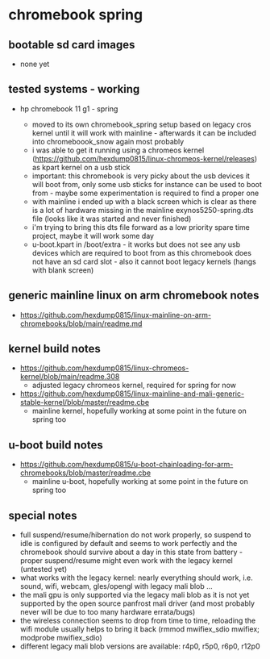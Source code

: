 # chromebook spring

## bootable sd card images

- none yet

## tested systems - working

- hp chromebook 11 g1 - spring 

  - moved to its own chromebook_spring setup based on legacy cros kernel until it will work with mainline - afterwards it can be included into chromeboook_snow again most probably
  - i was able to get it running using a chromeos kernel (https://github.com/hexdump0815/linux-chromeos-kernel/releases) as kpart kernel on a usb stick
  - important: this chromebook is very picky about the usb devices it will boot from, only some usb sticks for instance can be used to boot from - maybe some experimentation is required to find a proper one
  - with mainline i ended up with a black screen which is clear as there is a lot of hardware missing in the mainline exynos5250-spring.dts file (looks like it was started and never finished)
  - i'm trying to bring this dts file forward as a low priority spare time project, maybe it will work some day
  - u-boot.kpart in /boot/extra - it works but does not see any usb devices which are required to boot from as this chromebook does not have an sd card slot - also it cannot boot legacy kernels (hangs with blank screen)

## generic mainline linux on arm chromebook notes

- https://github.com/hexdump0815/linux-mainline-on-arm-chromebooks/blob/main/readme.md

## kernel build notes

- https://github.com/hexdump0815/linux-chromeos-kernel/blob/main/readme.308
  - adjusted legacy chromeos kernel, required for spring for now
- https://github.com/hexdump0815/linux-mainline-and-mali-generic-stable-kernel/blob/master/readme.cbe
  - mainline kernel, hopefully working at some point in the future on spring too

## u-boot build notes

- https://github.com/hexdump0815/u-boot-chainloading-for-arm-chromebooks/blob/master/readme.cbe
  - mainline u-boot, hopefully working at some point in the future on spring too

## special notes

- full suspend/resume/hibernation do not work properly, so suspend to idle is configured by default and seems to work perfectly and the chromebook should survive about a day in this state from battery - proper suspend/resume might even work with the legacy kernel (untested yet)
- what works with the legacy kernel: nearly everything should work, i.e. sound, wifi, webcam, gles/opengl with legacy mali blob ...
- the mali gpu is only supported via the legacy mali blob as it is not yet supported by the open source panfrost mali driver (and most probably never will be due to too many hardware errata/bugs)
- the wireless connection seems to drop from time to time, reloading the wifi module usually helps to bring it back (rmmod mwifiex_sdio mwifiex; modprobe mwifiex_sdio)
- different legacy mali blob versions are available: r4p0, r5p0, r6p0, r12p0
